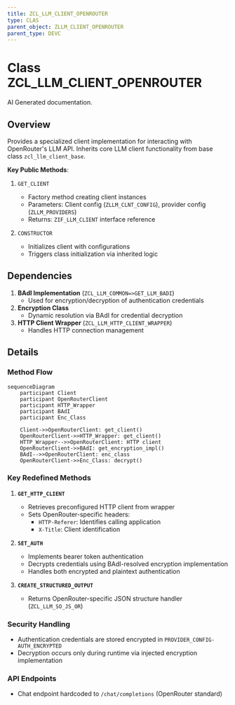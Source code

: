 ```yaml
---
title: ZCL_LLM_CLIENT_OPENROUTER
type: CLAS
parent_object: ZLLM_CLIENT_OPENROUTER
parent_type: DEVC
---
```


# Class ZCL_LLM_CLIENT_OPENROUTER

AI Generated documentation.

## Overview  

Provides a specialized client implementation for interacting with OpenRouter's LLM API. Inherits core LLM client functionality from base class `zcl_llm_client_base`.

**Key Public Methods**:  

1. `GET_CLIENT`  
   - Factory method creating client instances  
   - Parameters: Client config (`ZLLM_CLNT_CONFIG`), provider config (`ZLLM_PROVIDERS`)  
   - Returns: `ZIF_LLM_CLIENT` interface reference  

2. `CONSTRUCTOR`  
   - Initializes client with configurations  
   - Triggers class initialization via inherited logic  

## Dependencies  

1. **BAdI Implementation** (`ZCL_LLM_COMMON=>GET_LLM_BADI`)  
   - Used for encryption/decryption of authentication credentials  
2. **Encryption Class**  
   - Dynamic resolution via BAdI for credential decryption  
3. **HTTP Client Wrapper** (`ZCL_LLM_HTTP_CLIENT_WRAPPER`)  
   - Handles HTTP connection management  

## Details  

### Method Flow  

```mermaid  
sequenceDiagram  
    participant Client  
    participant OpenRouterClient  
    participant HTTP_Wrapper  
    participant BAdI  
    participant Enc_Class  

    Client->>OpenRouterClient: get_client()  
    OpenRouterClient->>HTTP_Wrapper: get_client()  
    HTTP_Wrapper-->>OpenRouterClient: HTTP client  
    OpenRouterClient->>BAdI: get_encryption_impl()  
    BAdI-->>OpenRouterClient: enc_class  
    OpenRouterClient->>Enc_Class: decrypt()  
```  

### Key Redefined Methods  

1. **`GET_HTTP_CLIENT`**  
   - Retrieves preconfigured HTTP client from wrapper  
   - Sets OpenRouter-specific headers:  
     - `HTTP-Referer`: Identifies calling application  
     - `X-Title`: Client identification  

2. **`SET_AUTH`**  
   - Implements bearer token authentication  
   - Decrypts credentials using BAdI-resolved encryption implementation  
   - Handles both encrypted and plaintext authentication  

3. **`CREATE_STRUCTURED_OUTPUT`**  
   - Returns OpenRouter-specific JSON structure handler (`ZCL_LLM_SO_JS_OR`)  

### Security Handling  

- Authentication credentials are stored encrypted in `PROVIDER_CONFIG-AUTH_ENCRYPTED`  
- Decryption occurs only during runtime via injected encryption implementation  

### API Endpoints  

- Chat endpoint hardcoded to `/chat/completions` (OpenRouter standard)
